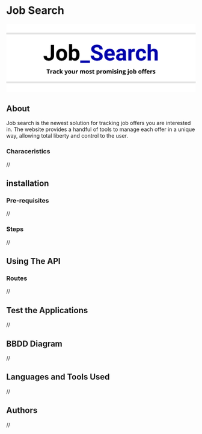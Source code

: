 # Job Search

![Banner](./public/img/banner.png)

## About

Job search is the newest solution for tracking job offers you are interested in. The website provides a handful of tools to manage each offer in a unique way, allowing total liberty and control to the user.

### Characeristics

//

## installation

### Pre-requisites

//

### Steps

//

## Using The API

### Routes

//

## Test the Applications

//

## BBDD Diagram

//


## Languages and Tools Used

//

## Authors

//

